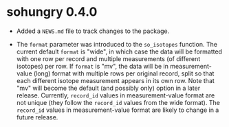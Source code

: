 # sohungry 0.4.0

* Added a `NEWS.md` file to track changes to the package.

* The `format` parameter was introduced to the `so_isotopes` function. The current default `format` is "wide", in which case the data will be formatted with one row per record and multiple measurements (of different isotopes) per row. If `format` is "mv", the data will be in measurement-value (long) format with multiple rows per original record, split so that each different isotope measurement appears in its own row. Note that "mv" will become the default (and possibly only) option in a later release. Currently, `record_id` values in measurement-value format are not unique (they follow the `record_id` values from the wide format). The `record_id` values in measurement-value format are likely to change in a future release.

